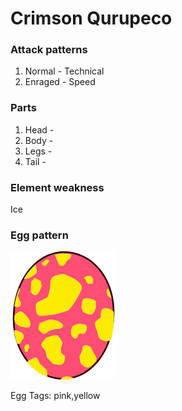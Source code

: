 # Crimson Qurupeco

### Attack patterns
1. Normal - Technical
2. Enraged - Speed

### Parts
1. Head - 
2. Body - 
3. Legs - 
4. Tail - 

### Element weakness
Ice 

### Egg pattern
![image info](../assets/crimson_qurupeco.png)

Egg Tags: pink,yellow